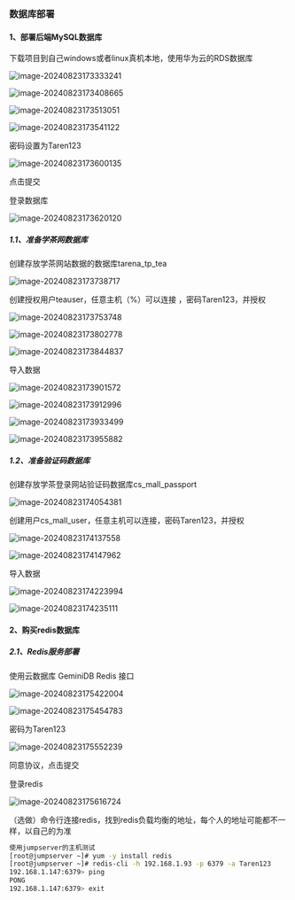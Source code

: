 ### 数据库部署

#### 1、部署后端MySQL数据库

下载项目到自己windows或者linux真机本地，使用华为云的RDS数据库

![image-20240823173333241](https://gitee.com/xiaoxinbupa/linux-note/raw/master/linux_base_picture/image-20240823173333241.png)

![image-20240823173408665](https://gitee.com/xiaoxinbupa/linux-note/raw/master/linux_base_picture/image-20240823173408665.png)

![image-20240823173513051](https://gitee.com/xiaoxinbupa/linux-note/raw/master/linux_base_picture/image-20240823173513051.png)

![image-20240823173541122](https://gitee.com/xiaoxinbupa/linux-note/raw/master/linux_base_picture/image-20240823173541122.png)

密码设置为Taren123

![image-20240823173600135](https://gitee.com/xiaoxinbupa/linux-note/raw/master/linux_base_picture/image-20240823173600135.png)

点击提交

登录数据库

![image-20240823173620120](https://gitee.com/xiaoxinbupa/linux-note/raw/master/linux_base_picture/image-20240823173620120.png)

##### 1.1、准备学茶网数据库

创建存放学茶网站数据的数据库tarena_tp_tea

![image-20240823173738717](https://gitee.com/xiaoxinbupa/linux-note/raw/master/linux_base_picture/image-20240823173738717.png)

创建授权用户teauser，任意主机（%）可以连接 ，密码Taren123，并授权

![image-20240823173753748](https://gitee.com/xiaoxinbupa/linux-note/raw/master/linux_base_picture/image-20240823173753748.png)

![image-20240823173802778](https://gitee.com/xiaoxinbupa/linux-note/raw/master/linux_base_picture/image-20240823173822229.png)

![image-20240823173844837](https://gitee.com/xiaoxinbupa/linux-note/raw/master/linux_base_picture/image-20240823173844837.png)

导入数据

![image-20240823173901572](https://gitee.com/xiaoxinbupa/linux-note/raw/master/linux_base_picture/image-20240823173901572.png)

![image-20240823173912996](https://gitee.com/xiaoxinbupa/linux-note/raw/master/linux_base_picture/image-20240823173912996.png)

![image-20240823173933499](https://gitee.com/xiaoxinbupa/linux-note/raw/master/linux_base_picture/image-20240823173933499.png)

![image-20240823173955882](https://gitee.com/xiaoxinbupa/linux-note/raw/master/linux_base_picture/image-20240823173955882.png)

##### 1.2、准备验证码数据库

创建存放学茶登录网站验证码数据库cs_mall_passport

![image-20240823174054381](https://gitee.com/xiaoxinbupa/linux-note/raw/master/linux_base_picture/image-20240823174054381.png)

创建用户cs_mall_user，任意主机可以连接，密码Taren123，并授权

![image-20240823174137558](https://gitee.com/xiaoxinbupa/linux-note/raw/master/linux_base_picture/image-20240823174137558.png)

![image-20240823174147962](https://gitee.com/xiaoxinbupa/linux-note/raw/master/linux_base_picture/image-20240823174147962.png)

导入数据

![image-20240823174223994](https://gitee.com/xiaoxinbupa/linux-note/raw/master/linux_base_picture/image-20240823174223994.png)

![image-20240823174235111](https://gitee.com/xiaoxinbupa/linux-note/raw/master/linux_base_picture/image-20240823174235111.png)

#### 2、购买redis数据库

##### 2.1、Redis服务部署

使用云数据库 GeminiDB Redis 接口

![image-20240823175422004](https://gitee.com/xiaoxinbupa/linux-note/raw/master/linux_base_picture/image-20240823175422004.png)

![image-20240823175454783](https://gitee.com/xiaoxinbupa/linux-note/raw/master/linux_base_picture/image-20240823175454783.png)

密码为Taren123

![image-20240823175552239](https://gitee.com/xiaoxinbupa/linux-note/raw/master/linux_base_picture/image-20240823175552239.png)

同意协议，点击提交

登录redis

![image-20240823175616724](https://gitee.com/xiaoxinbupa/linux-note/raw/master/linux_base_picture/image-20240823175616724.png)

（选做）命令行连接redis，找到redis负载均衡的地址，每个人的地址可能都不一样，以自己的为准

```bash
使用jumpserver的主机测试
[root@jumpserver ~]# yum -y install redis
[root@jumpserver ~]# redis-cli -h 192.168.1.93 -p 6379 -a Taren123
192.168.1.147:6379> ping
PONG
192.168.1.147:6379> exit
```

###